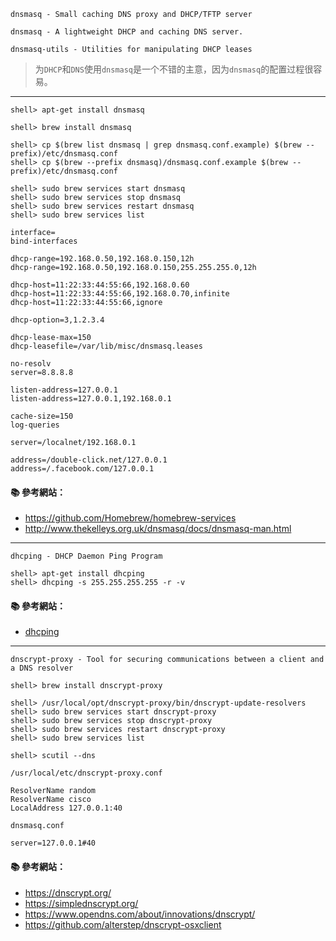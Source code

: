 `dnsmasq - Small caching DNS proxy and DHCP/TFTP server`

`dnsmasq - A lightweight DHCP and caching DNS server.`

`dnsmasq-utils - Utilities for manipulating DHCP leases`

> 为`DHCP`和`DNS`使用`dnsmasq`是一个不错的主意，因为`dnsmasq`的配置过程很容易。
---

```console
shell> apt-get install dnsmasq 

shell> brew install dnsmasq

shell> cp $(brew list dnsmasq | grep dnsmasq.conf.example) $(brew --prefix)/etc/dnsmasq.conf
shell> cp $(brew --prefix dnsmasq)/dnsmasq.conf.example $(brew --prefix)/etc/dnsmasq.conf

shell> sudo brew services start dnsmasq
shell> sudo brew services stop dnsmasq
shell> sudo brew services restart dnsmasq
shell> sudo brew services list
```

```
interface=
bind-interfaces

dhcp-range=192.168.0.50,192.168.0.150,12h
dhcp-range=192.168.0.50,192.168.0.150,255.255.255.0,12h

dhcp-host=11:22:33:44:55:66,192.168.0.60
dhcp-host=11:22:33:44:55:66,192.168.0.70,infinite
dhcp-host=11:22:33:44:55:66,ignore

dhcp-option=3,1.2.3.4

dhcp-lease-max=150
dhcp-leasefile=/var/lib/misc/dnsmasq.leases
```

```
no-resolv
server=8.8.8.8
```

```
listen-address=127.0.0.1
listen-address=127.0.0.1,192.168.0.1

cache-size=150
log-queries

server=/localnet/192.168.0.1

address=/double-click.net/127.0.0.1
address=/.facebook.com/127.0.0.1
```

#### :books: 參考網站：
- https://github.com/Homebrew/homebrew-services
- http://www.thekelleys.org.uk/dnsmasq/docs/dnsmasq-man.html

---

`dhcping - DHCP Daemon Ping Program`

```console
shell> apt-get install dhcping
shell> dhcping -s 255.255.255.255 -r -v  
```

#### :books: 參考網站：
- [dhcping](http://manpages.ubuntu.com/manpages/precise/man8/dhcping.8.html)
---

`dnscrypt-proxy - Tool for securing communications between a client and a DNS resolver`

```console
shell> brew install dnscrypt-proxy

shell> /usr/local/opt/dnscrypt-proxy/bin/dnscrypt-update-resolvers
shell> sudo brew services start dnscrypt-proxy
shell> sudo brew services stop dnscrypt-proxy
shell> sudo brew services restart dnscrypt-proxy
shell> sudo brew services list

shell> scutil --dns
```

`/usr/local/etc/dnscrypt-proxy.conf`
```
ResolverName random
ResolverName cisco
LocalAddress 127.0.0.1:40
```

`dnsmasq.conf`
```
server=127.0.0.1#40
```

#### :books: 參考網站：
- https://dnscrypt.org/
- https://simplednscrypt.org/
- https://www.opendns.com/about/innovations/dnscrypt/
- https://github.com/alterstep/dnscrypt-osxclient
